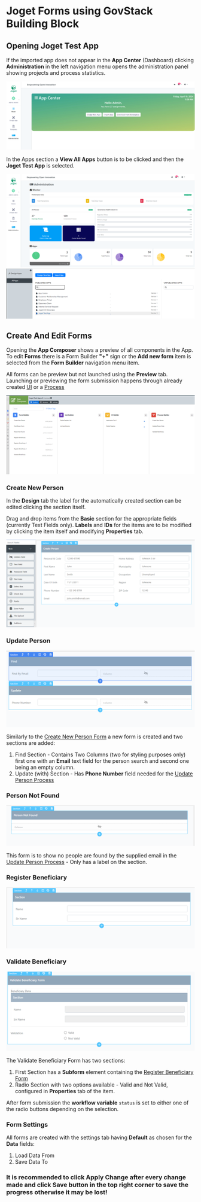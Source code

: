 # Joget Forms using GovStack Building Block
## Opening Joget Test App
If the imported app does not appear in the **App Center** (Dashboard) clicking **Administration** in the left navigation menu opens the administration panel showing projects and process statistics.

![Administration Navigation Item](../assets/img/components/forms/AdministrationButton.png)

In the Apps section a **View All Apps** button is to be clicked and then the **Joget Test App** is selected.

![View All Apps Button](../assets/img/components/forms/ViewAppsButton.png)
![Select Joget App](../assets/img/components/forms/JogetApp.png)

## Create And Edit Forms

Opening the **App Composer** shows a preview of all components in the App. To edit **Forms** there is a Form Builder **"+"** sign or the **Add new form** item is selected from the **Form Builder** navigation menu item.

All forms can be preview but not launched using the **Preview** tab. Launching or previewing the form submission happens through already created [UI](../docs/ui.md) or a [Process](../docs/process.md)

![App Composer View](../assets/img/components/forms/AppComposer.png)

### Create New Person

In the **Design** tab the label for the automatically created section can be edited clicking the section itself.

Drag and drop items from the **Basic** section for the appropriate fields (currently Text Fields only). **Labels** and **IDs** for the items are to be modified by clicking the item itself and modifying **Properties** tab.

![Create New Person Form](../assets/img/components/forms/CreateNewPerson.png)

### Update Person
![Update Person Form](../assets/img/components/forms/UpdatePerson.png)

Similarly to the [Create New Person Form](#create-new-person) a new form is created and two sections are added:
1. Find Section - Contains Two Columns (two for styling purposes only) first one with an **Email** text field for the person search and second one being an empty column.
2. Update (with) Section - Has **Phone Number** field needed for the [Update Person Process](../docs/process.md#UpdatePersonProcess)

### Person Not Found

![Person Not Found Form](../assets/img/components/forms/PersonNotFound.png)

This form is to show no people are found by the supplied email in the [Update Person Process](../docs/process.md#UpdatePersonProcess) - Only has a label on the section.

### Register Beneficiary

![Register Beneficiary Form](../assets/img/components/forms/RegisterBeneficiary.png)

### Validate Beneficiary

![Validate Beneficiary Form](../assets/img/components/forms/ValidateBeneficiary.png)

The Validate Beneficiary Form has two sections:
1. First Section has a **Subform** element containing the [Register Beneficiary Form](#register-beneficiary)
2. Radio Section with two options available - Valid and Not Valid, configured in **Properties** tab of the item.

After form submission the **workflow variable** `status` is set to either one of the radio buttons depending on the selection.

### Form Settings

All forms are created with the settings tab having **Default** as chosen for the **Data** fields:
1. Load Data From
2. Save Data To

### It is recommended to click **Apply Change** after every change made and click Save button in the top right corner to save the progress otherwise it may be lost!